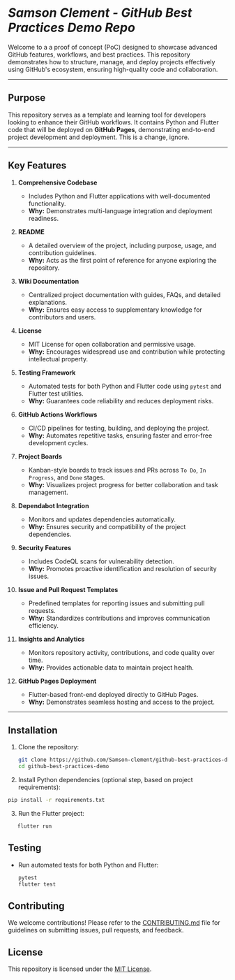 # ***Samson Clement - GitHub Best Practices Demo Repo***

Welcome to a a proof of concept (PoC) designed to showcase advanced GitHub features, workflows, and best practices. This repository demonstrates how to structure, manage, and deploy projects effectively using GitHub's ecosystem, ensuring high-quality code and collaboration.

---

## Purpose
This repository serves as a template and learning tool for developers looking to enhance their GitHub workflows. It contains Python and Flutter code that will be deployed on **GitHub Pages**, demonstrating end-to-end project development and deployment. This is a change, ignore.

---

## Key Features
1. **Comprehensive Codebase**  
   - Includes Python and Flutter applications with well-documented functionality.  
   - **Why:** Demonstrates multi-language integration and deployment readiness.

2. **README**  
   - A detailed overview of the project, including purpose, usage, and contribution guidelines.  
   - **Why:** Acts as the first point of reference for anyone exploring the repository.

3. **Wiki Documentation**  
   - Centralized project documentation with guides, FAQs, and detailed explanations.  
   - **Why:** Ensures easy access to supplementary knowledge for contributors and users.

4. **License**  
   - MIT License for open collaboration and permissive usage.  
   - **Why:** Encourages widespread use and contribution while protecting intellectual property.

5. **Testing Framework**  
   - Automated tests for both Python and Flutter code using `pytest` and Flutter test utilities.  
   - **Why:** Guarantees code reliability and reduces deployment risks.

6. **GitHub Actions Workflows**  
   - CI/CD pipelines for testing, building, and deploying the project.  
   - **Why:** Automates repetitive tasks, ensuring faster and error-free development cycles.

7. **Project Boards**  
   - Kanban-style boards to track issues and PRs across `To Do`, `In Progress`, and `Done` stages.  
   - **Why:** Visualizes project progress for better collaboration and task management.

8. **Dependabot Integration**  
   - Monitors and updates dependencies automatically.  
   - **Why:** Ensures security and compatibility of the project dependencies.

9. **Security Features**  
   - Includes CodeQL scans for vulnerability detection.  
   - **Why:** Promotes proactive identification and resolution of security issues.

10. **Issue and Pull Request Templates**  
    - Predefined templates for reporting issues and submitting pull requests.  
    - **Why:** Standardizes contributions and improves communication efficiency.

11. **Insights and Analytics**  
    - Monitors repository activity, contributions, and code quality over time.  
    - **Why:** Provides actionable data to maintain project health.

12. **GitHub Pages Deployment**  
    - Flutter-based front-end deployed directly to GitHub Pages.  
    - **Why:** Demonstrates seamless hosting and access to the project.

---

## Installation
1. Clone the repository:
   ```bash
   git clone https://github.com/Samson-clement/github-best-practices-demo.git
   cd github-best-practices-demo
   ```
2. Install Python dependencies (optional step, based on project requirements):
  ```bash
  pip install -r requirements.txt
  ```
3. Run the Flutter project:
```bash
   flutter run
```

## Testing
- Run automated tests for both Python and Flutter:
   ```bash
   pytest
   flutter test
  ```

## Contributing

We welcome contributions! Please refer to the [CONTRIBUTING.md](CONTRIBUTING.md) file for guidelines on submitting issues, pull requests, and feedback.

## License

This repository is licensed under the [MIT License](LICENSE).

